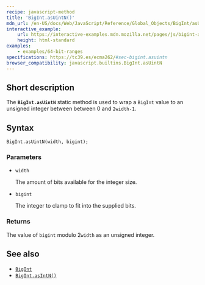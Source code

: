 ```yaml
---
recipe: javascript-method
title: 'BigInt.asUintN()'
mdn_url: /en-US/docs/Web/JavaScript/Reference/Global_Objects/BigInt/asUintN
interactive_example:
    url: https://interactive-examples.mdn.mozilla.net/pages/js/bigint-asuintn.html
    height: html-standard
examples:
    - examples/64-bit-ranges
specifications: https://tc39.es/ecma262/#sec-bigint.asuintn
browser_compatibility: javascript.builtins.BigInt.asUintN
---
```


## Short description

The **`BigInt.asUintN`** static method is used to wrap a `BigInt` value to an unsigned integer between between 0 and `2width-1`.

## Syntax

```
BigInt.asUintN(width, bigint);
```

### Parameters

-   `width`

    The amount of bits available for the integer size.

-   `bigint`

    The integer to clamp to fit into the supplied bits.

### Returns

The value of `bigint` modulo 2`width` as an unsigned integer.

## See also

-   [`BigInt`](/en-US/docs/Web/JavaScript/Reference/Global_Objects/BigInt)
-   [`BigInt.asIntN()`](/en-US/docs/Web/JavaScript/Reference/Global_Objects/BigInt/asIntN)
